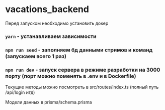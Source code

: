 # vacations_backend

Перед запуском необходимо установить докер

### `yarn` - устанавливаем зависимости

### `npm run seed` - заполняем бд данными стримов и команд (запускаем всего 1 раз)

### `npm run dev` - запуск сервера в режиме разработки на 3000 порту (порт можно поменять в .env и в Dockerfile)

Текущие методы можно посмотреть в src/routes/index.ts (полный путь /api/login итд)

Модели данных в prisma/schema.prisma
